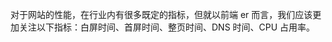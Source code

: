 <!-- ---
title: 性能优化
date: 2019-11-25
tags:
  - 性能优化
--- -->

对于网站的性能，在行业内有很多既定的指标，但就以前端 er 而言，我们应该更加关注以下指标：白屏时间、首屏时间、整页时间、DNS 时间、CPU 占用率。

<!-- ## 减少连接请求

- 合并请求：nginx合并，Sprite 图合并

## 缓存

- form cache（memory、disk）、localStore、本地缓存策略、http头（cache-control...）

## tcp 网络连接优化

- tcp 调优、http/2、keep-alive

## 硬件

- 加大带宽、使用 cdn（对象存储）

## Gzip压缩、webp

## 预加载

- dns预取、多个 cdn 域名、异步读取 js -->

